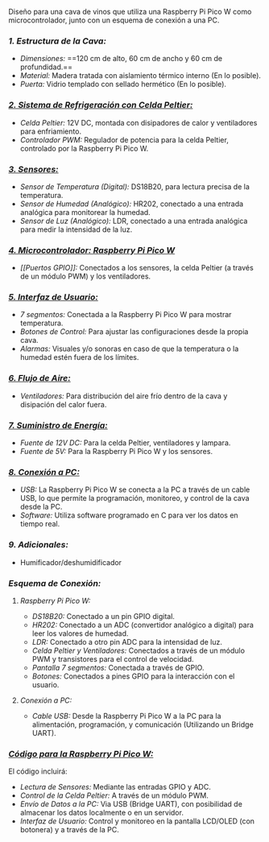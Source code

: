 Diseño para una cava de vinos que utiliza una Raspberry Pi Pico W como microcontrolador, junto con un esquema de conexión a una PC.

### *1. Estructura de la Cava:*
   - *Dimensiones:* ==120 cm de alto, 60 cm de ancho y 60 cm de profundidad.==
   - *Material:* Madera tratada con aislamiento térmico interno (En lo posible).
   - *Puerta:* Vidrio templado con sellado hermético (En lo posible).

### [*2. Sistema de Refrigeración con Celda Peltier:*](Driver)
   - *Celda Peltier:* 12V DC, montada con disipadores de calor y ventiladores para enfriamiento.
   - *Controlador PWM:* Regulador de potencia para la celda Peltier, controlado por la Raspberry Pi Pico W.

### [*3. Sensores:*](Acondicionamiento)
   - *Sensor de Temperatura (Digital):* DS18B20, para lectura precisa de la temperatura.
   - *Sensor de Humedad (Analógico):* HR202, conectado a una entrada analógica para monitorear la humedad.
   - *Sensor de Luz (Analógico):* LDR, conectado a una entrada analógica para medir la intensidad de la luz.

### [*4. Microcontrolador: Raspberry Pi Pico W*](<Controlador (Raspberry Pi Pico W)>)
   - *[[Puertos GPIO]]:* Conectados a los sensores, la celda Peltier (a través de un módulo PWM) y los ventiladores.

### [*5. Interfaz de Usuario:*](<interfaz de usuario>)
   - *7 segmentos:* Conectada a la Raspberry Pi Pico W para mostrar temperatura.
   - *Botones de Control:* Para ajustar las configuraciones desde la propia cava.
   - *Alarmas:* Visuales y/o sonoras en caso de que la temperatura o la humedad estén fuera de los límites.

### [*6. Flujo de Aire:*](Acondicionamiento)
   - *Ventiladores:* Para distribución del aire frío dentro de la cava y disipación del calor fuera.

### [*7. Suministro de Energía:*](Driver)
   - *Fuente de 12V DC:* Para la celda Peltier, ventiladores y lampara.
   - *Fuente de 5V:* Para la Raspberry Pi Pico W y los sensores.

### [*8. Conexión a PC:*](<Conexión a PC>)
   - *USB:* La Raspberry Pi Pico W se conecta a la PC a través de un cable USB, lo que permite la programación, monitoreo, y control de la cava desde la PC.
   - *Software:* Utiliza software programado en C para ver los datos en tiempo real.

### *9. Adicionales:*
- Humificador/deshumidificador
### *Esquema de Conexión:*

1. *Raspberry Pi Pico W:*
   - *DS18B20:* Conectado a un pin GPIO digital.
   - *HR202:* Conectado a un ADC (convertidor analógico a digital) para leer los valores de humedad.
   - *LDR:* Conectado a otro pin ADC para la intensidad de luz.
   - *Celda Peltier y Ventiladores:* Conectados a través de un módulo PWM y transistores para el control de velocidad.
   - *Pantalla 7 segmentos:* Conectada a través de GPIO.
   - *Botones:* Conectados a pines GPIO para la interacción con el usuario.

2. *Conexión a PC:*
   - *Cable USB:* Desde la Raspberry Pi Pico W a la PC para la alimentación, programación, y comunicación (Utilizando un Bridge UART).

### [*Código para la Raspberry Pi Pico W:*](Código)
El código incluirá:
- *Lectura de Sensores:* Mediante las entradas GPIO y ADC.
- *Control de la Celda Peltier:* A través de un módulo PWM.
- *Envío de Datos a la PC:* Via USB (Bridge UART), con posibilidad de almacenar los datos localmente o en un servidor.
- *Interfaz de Usuario:* Control y monitoreo en la pantalla LCD/OLED (con botonera) y a través de la PC.


